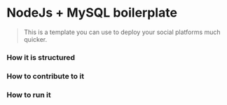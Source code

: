 # NodeJs + MySQL boilerplate

> This is a template you can use to deploy your social platforms much quicker.

### How it is structured

### How to contribute to it

### How to run it

